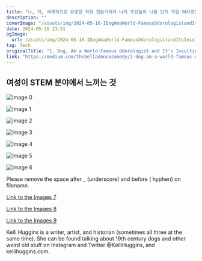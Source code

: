 ```yaml
---
title: "나, 개, 세계적으로 유명한 악취 전문가이자 나의 주인들이 나를 단지 착한 여자로만 보는 것은 모욕적이야"
description: ""
coverImage: "/assets/img/2024-05-16-IDogAmaWorld-FamousOdorologistandItsInsultingMyHumansOnlySeeMeasaGoodGirl_0.png"
date: 2024-05-16 23:51
ogImage:
  url: /assets/img/2024-05-16-IDogAmaWorld-FamousOdorologistandItsInsultingMyHumansOnlySeeMeasaGoodGirl_0.png
tag: Tech
originalTitle: "I, Dog, Am a World-Famous Odorologist and It’s Insulting My Humans Only See Me as a “Good Girl”"
link: "https://medium.com/thebelladonnacomedy/i-dog-am-a-world-famous-odorologist-and-its-insulting-my-humans-only-see-me-as-a-good-girl-a6611f86ccbb"
---
```


## 여성이 STEM 분야에서 느끼는 것

![image 0](/assets/img/2024-05-16-IDogAmaWorld-FamousOdorologistandItsInsultingMyHumansOnlySeeMeasaGoodGirl_0.png)

![image 1](/assets/img/2024-05-16-IDogAmaWorld-FamousOdorologistandItsInsultingMyHumansOnlySeeMeasaGoodGirl_1.png)

![image 2](/assets/img/2024-05-16-IDogAmaWorld-FamousOdorologistandItsInsultingMyHumansOnlySeeMeasaGoodGirl_2.png)

<div class="content-ad"></div>

![Image 3](/assets/img/2024-05-16-IDogAmaWorld-FamousOdorologistandItsInsultingMyHumansOnlySeeMeasaGoodGirl_3.png)

![Image 4](/assets/img/2024-05-16-IDogAmaWorld-FamousOdorologistandItsInsultingMyHumansOnlySeeMeasaGoodGirl_4.png)

![Image 5](/assets/img/2024-05-16-IDogAmaWorld-FamousOdorologistandItsInsultingMyHumansOnlySeeMeasaGoodGirl_5.png)

![Image 6](/assets/img/2024-05-16-IDogAmaWorld-FamousOdorologistandItsInsultingMyHumansOnlySeeMeasaGoodGirl_6.png)

<div class="content-ad"></div>

Please remove the space after \_ (underscore) and before ( hyphen) on filename.

[Link to the Images 7](/assets/img/2024-05-16-IDogAmaWorld-FamousOdorologistandItsInsultingMyHumansOnlySeeMeasaGoodGirl-7.png)

[Link to the Images 8](/assets/img/2024-05-16-IDogAmaWorld-FamousOdorologistandItsInsultingMyHumansOnlySeeMeasaGoodGirl-8.png)

[Link to the Images 9](/assets/img/2024-05-16-IDogAmaWorld-FamousOdorologistandItsInsultingMyHumansOnlySeeMeasaGoodGirl-9.png)

Kelli Huggins is a writer, artist, and historian (sometimes all three at the same time). She can be found talking about 19th century dogs and other weird old stuff on Instagram and Twitter @KelliHuggins, and kellihuggins.com.
